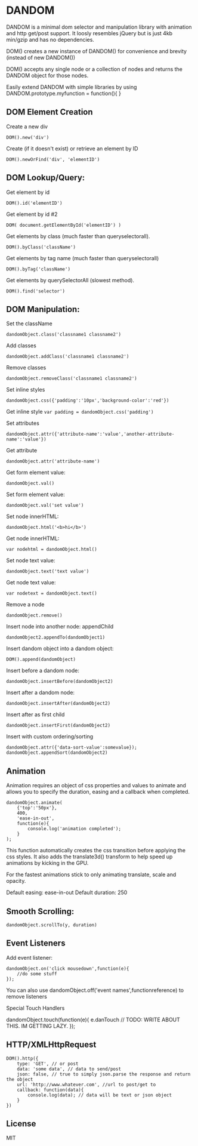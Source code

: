 DANDOM
=========

DANDOM is a minimal dom selector and manipulation library with animation and http get/post support. It loosly resembles jQuery but is just 4kb min/gzip and has no dependencies.

DOM() creates a new instance of DANDOM() for convenience and brevity (instead of new DANDOM())

DOM() accepts any single node or a collection of nodes and returns the DANDOM object for those nodes.

Easily extend DANDOM with simple libraries by using DANDOM.prototype.myfunction = function(){ }

DOM Element Creation
--------------------
Create a new div

```
DOM().new('div')
```

Create (if it doesn't exist) or retrieve an element by ID

```
DOM().newOrFind('div', 'elementID')
```

DOM Lookup/Query:
-----------

Get element by id 
```
DOM().id('elementID')
```


Get element by id #2
```
DOM( document.getElementById('elementID') )
```


Get elements by class (much faster than queryselectorall).
```
DOM().byClass('className')
```


Get elements by tag name (much faster than queryselectorall)
```
DOM().byTag('className')
```


Get elements by querySelectorAll (slowest method).
```
DOM().find('selector')
```



DOM Manipulation:
-----------

Set the className
```
dandomObject.class('classname1 classname2')
```


Add classes
```
dandomObject.addClass('classname1 classname2')
```


Remove classes
```
dandomObject.removeClass('classname1 classname2')
```


Set inline styles
```
dandomObject.css({'padding':'10px','background-color':'red'})
```


Get inline style
```var padding = dandomObject.css('padding')```


Set attributes
```
dandomObject.attr({'attribute-name':'value','another-attribute-name':'value'})
```


Get attribute
```
dandomObject.attr('attribute-name')
```


Get form element value:
```
dandomObject.val()
```


Set form element value:
```
dandomObject.val('set value')
```


Set node innerHTML:
```
dandomObject.html('<b>hi</b>')
```


Get node innerHTML:
```
var nodehtml = dandomObject.html()
```


Set node text value:
```
dandomObject.text('text value')
```


Get node text value:
```
var nodetext = dandomObject.text()
```

Remove a node
```
dandomObject.remove()
```

Insert node into another node: appendChild
```
dandomObject2.appendTo(dandomObject1)
```

Insert dandom object into a dandom object:
```
DOM().append(dandomObject)
```


Insert before a dandom node:
```
dandomObject.insertBefore(dandomObject2)
```

Insert after a dandom node:
```
dandomObject.insertAfter(dandomObject2)
```

Insert after as first child
```
dandomObject.insertFirst(dandomObject2)
```

Insert with custom ordering/sorting
```
dandomObject.attr({'data-sort-value':somevalue});
dandomObject.appendSort(dandomObject2)
```


Animation
------------------------
Animation requires an object of css properties and values to animate and allows you to specify the duration, easing and a callback when completed.

```
dandomObject.animate(
	{'top':'50px'}, 
	400, 
	'ease-in-out', 
	function(e){
		console.log('animation completed');
	}
);
```

This function automatically creates the css transition before applying the css styles. It also adds the translate3d() transform to help speed up animations by kicking in the GPU. 

For the fastest animations stick to only animating translate, scale and opacity.

Default easing: ease-in-out
Default duration: 250

Smooth Scrolling:
-----------------------------

```
dandomObject.scrollTo(y, duration)
```


Event Listeners
--------------------------------

Add event listener:
```
dandomObject.on('click mousedown',function(e){
	//do some stuff
});
```

You can also use dandomObject.off('event names',functionreference) to remove listeners

Special Touch Handlers

dandomObject.touch(function(e){
	e.danTouch // TODO: WRITE ABOUT THIS. IM GETTING LAZY.
});


HTTP/XMLHttpRequest
------------------------------

```
DOM().http({
	type: 'GET', // or post
	data: 'some data', // data to send/post
	json: false, // true to simply json.parse the response and return the object
	url: 'http://www.whatever.com', //url to post/get to
	callback: function(data){
		console.log(data); // data will be text or json object
	}
})
```


License
-----------

MIT
